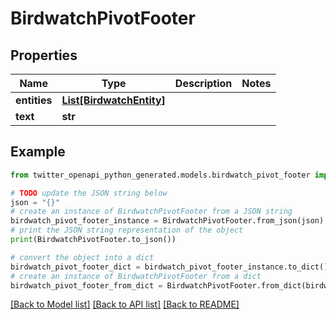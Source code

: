 # BirdwatchPivotFooter


## Properties

Name | Type | Description | Notes
------------ | ------------- | ------------- | -------------
**entities** | [**List[BirdwatchEntity]**](BirdwatchEntity.md) |  | 
**text** | **str** |  | 

## Example

```python
from twitter_openapi_python_generated.models.birdwatch_pivot_footer import BirdwatchPivotFooter

# TODO update the JSON string below
json = "{}"
# create an instance of BirdwatchPivotFooter from a JSON string
birdwatch_pivot_footer_instance = BirdwatchPivotFooter.from_json(json)
# print the JSON string representation of the object
print(BirdwatchPivotFooter.to_json())

# convert the object into a dict
birdwatch_pivot_footer_dict = birdwatch_pivot_footer_instance.to_dict()
# create an instance of BirdwatchPivotFooter from a dict
birdwatch_pivot_footer_from_dict = BirdwatchPivotFooter.from_dict(birdwatch_pivot_footer_dict)
```
[[Back to Model list]](../README.md#documentation-for-models) [[Back to API list]](../README.md#documentation-for-api-endpoints) [[Back to README]](../README.md)


